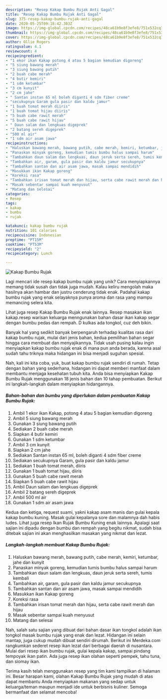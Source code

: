 ```yaml
---
description: "Resep Kakap Bumbu Rujak Anti Gagal"
title: "Resep Kakap Bumbu Rujak Anti Gagal"
slug: 375-resep-kakap-bumbu-rujak-anti-gagal
date: 2020-05-25T09:18:42.303Z
image: https://img-global.cpcdn.com/recipes/48ca61b9e8f3efe8/751x532cq70/kakap-bumbu-rujak-foto-resep-utama.jpg
thumbnail: https://img-global.cpcdn.com/recipes/48ca61b9e8f3efe8/751x532cq70/kakap-bumbu-rujak-foto-resep-utama.jpg
cover: https://img-global.cpcdn.com/recipes/48ca61b9e8f3efe8/751x532cq70/kakap-bumbu-rujak-foto-resep-utama.jpg
author: Ollie Rogers
ratingvalue: 4.1
reviewcount: 4
recipeingredient:
- "1 ekor ikan Kakap potong 4 atau 5 bagian kemudian digoreng"
- "5 siung bawang merah"
- "3 siung bawang putih"
- "2 buah cabe merah"
- "4 butir kemiri"
- "1 sdm ketumbar"
- "3 cm kunyit"
- "2 cm jahe"
- " Santan instan 65 ml boleh diganti 4 sdm fiber creme"
- "secukupnya Garam gula pasir dan kaldu jamur"
- "1 buah tomat merah diiris"
- "1 buah tomat hijau diiris"
- "5 buah cabe rawit merah"
- "5 buah cabe rawit hijau"
- " Daun salam dan lengkuas digeprek"
- "2 batang sereh digeprek"
- "500 ml air"
- "1 sdm air asam jawa"
recipeinstructions:
- "Haluskan bawang merah, bawang putih, cabe merah, kemiri, ketumbar, jahe dan kunyit"
- "Panaskan minyak goreng, kemudian tumis bumbu halus sampai harum"
- "Tambahkan daun salam dan lengkuas, daun jeruk serta sereh, tumis kembali"
- "Tambahkan air, garam, gula pasir dan kaldu jamur secukupnya"
- "Tambahkan santan dan air asam jawa, masak sampai mendidih"
- "Masukkan ikan Kakap goreng"
- "Koreksi rasa"
- "Tambahkan irisan tomat merah dan hijau, serta cabe rawit merah dan hijau"
- "Masak sebentar sampai kuah menyusut"
- "Matang dan selesai"
categories:
- Resep
tags:
- kakap
- bumbu
- rujak

katakunci: kakap bumbu rujak 
nutrition: 101 calories
recipecuisine: Indonesian
preptime: "PT15M"
cooktime: "PT53M"
recipeyield: "2"
recipecategory: Lunch

---
```



![Kakap Bumbu Rujak](https://img-global.cpcdn.com/recipes/48ca61b9e8f3efe8/751x532cq70/kakap-bumbu-rujak-foto-resep-utama.jpg)

Lagi mencari ide resep kakap bumbu rujak yang unik? Cara menyiapkannya memang tidak susah dan tidak juga mudah. Kalau keliru mengolah maka hasilnya akan hambar dan justru cenderung tidak enak. Padahal kakap bumbu rujak yang enak selayaknya punya aroma dan rasa yang mampu memancing selera kita.

Lihat juga resep Kakap Bumbu Rujak enak lainnya. Resep masakan ikan kakap.resep warisan keluarga menngunakan bahan dasar ikan kakap segar dengan bumbu pedas dan rempah. D kulkas ada tongkol, cuz deh bikin.

Banyak hal yang sedikit banyak berpengaruh terhadap kualitas rasa dari kakap bumbu rujak, mulai dari jenis bahan, kedua pemilihan bahan segar hingga cara membuat dan menyajikannya. Tidak usah pusing kalau ingin menyiapkan kakap bumbu rujak enak di mana pun anda berada, karena asal sudah tahu triknya maka hidangan ini bisa menjadi suguhan spesial.


Nah, kali ini kita coba, yuk, buat kakap bumbu rujak sendiri di rumah. Tetap dengan bahan yang sederhana, hidangan ini dapat memberi manfaat dalam membantu menjaga kesehatan tubuh kita. Anda bisa menyiapkan Kakap Bumbu Rujak menggunakan 18 jenis bahan dan 10 tahap pembuatan. Berikut ini langkah-langkah dalam menyiapkan hidangannya.

<!--inarticleads1-->

##### Bahan-bahan dan bumbu yang diperlukan dalam pembuatan Kakap Bumbu Rujak:

1. Ambil 1 ekor ikan Kakap, potong 4 atau 5 bagian kemudian digoreng
1. Ambil 5 siung bawang merah
1. Gunakan 3 siung bawang putih
1. Sediakan 2 buah cabe merah
1. Siapkan 4 butir kemiri
1. Gunakan 1 sdm ketumbar
1. Ambil 3 cm kunyit
1. Siapkan 2 cm jahe
1. Sediakan  Santan instan 65 ml, boleh diganti 4 sdm fiber creme
1. Sediakan secukupnya Garam, gula pasir dan kaldu jamur
1. Sediakan 1 buah tomat merah, diiris
1. Gunakan 1 buah tomat hijau, diiris
1. Gunakan 5 buah cabe rawit merah
1. Siapkan 5 buah cabe rawit hijau
1. Ambil  Daun salam dan lengkuas digeprek
1. Ambil 2 batang sereh digeprek
1. Ambil 500 ml air
1. Gunakan 1 sdm air asam jawa


Kedua dan ketiga, request suami, yakni kakap asam manis dan gulai kepala kakap bumbu kuning. Masak gulai kepalanya sore dan malamnya dah habis ludes. Lihat juga resep Ikan Rujak Bumbu Kuning enak lainnya. Apalagi saat sajian ini dipadu dengan bumbu dan rempah yang begitu nikmat, sudah bisa ditebak sajian ini akan menghasilkan masakan yang nikmat dan lezat. 

<!--inarticleads2-->

##### Langkah-langkah membuat Kakap Bumbu Rujak:

1. Haluskan bawang merah, bawang putih, cabe merah, kemiri, ketumbar, jahe dan kunyit
1. Panaskan minyak goreng, kemudian tumis bumbu halus sampai harum
1. Tambahkan daun salam dan lengkuas, daun jeruk serta sereh, tumis kembali
1. Tambahkan air, garam, gula pasir dan kaldu jamur secukupnya
1. Tambahkan santan dan air asam jawa, masak sampai mendidih
1. Masukkan ikan Kakap goreng
1. Koreksi rasa
1. Tambahkan irisan tomat merah dan hijau, serta cabe rawit merah dan hijau
1. Masak sebentar sampai kuah menyusut
1. Matang dan selesai


Nah, salah satu sajian yang dibuat dari bahan dasar ikan tongkol adalah ikan tongkol masak bumbu rujak yang enak dan lezat. Hidangan ini selain mantap, juga cukup mudah dibuat sendiri dirumah. Berikut ini Merdeka.com rangkumkan sederet resep ikan lezat dari berbagai daerah di nusantara. Mulai dari resep ikan bumbu rujak, gulai kepala kakap, sampai pindang tempoyak ikan patin. Ada juga resep ikan olahan seperti pempek, tahu tuna, dan siomay ikan. 

Terima kasih telah menggunakan resep yang tim kami tampilkan di halaman ini. Besar harapan kami, olahan Kakap Bumbu Rujak yang mudah di atas dapat membantu Anda menyiapkan makanan yang sedap untuk keluarga/teman maupun menjadi ide untuk berbisnis kuliner. Semoga bermanfaat dan selamat mencoba!
